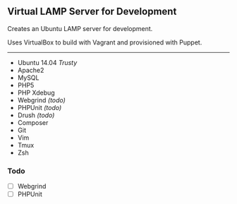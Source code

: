 ## Virtual LAMP Server for Development

Creates an Ubuntu LAMP server for development.

Uses VirtualBox to build with Vagrant and provisioned with Puppet.

----

* Ubuntu 14.04 _Trusty_
* Apache2
* MySQL
* PHP5
* PHP Xdebug
* Webgrind  _(todo)_
* PHPUnit  _(todo)_
* Drush _(todo)_
* Composer
* Git
* Vim
* Tmux
* Zsh


### Todo

- [ ] Webgrind
- [ ] PHPUnit

